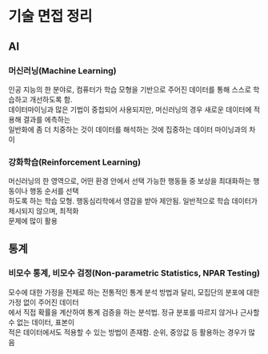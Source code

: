 # 기술 면접 정리

## AI
### 머신러닝(Machine Learning)
인공 지능의 한 분야로, 컴퓨터가 학습 모형을 기반으로 주어진 데이터를 통해 스스로 학습하고 개선하도록 함.  
데이터마이닝과 많은 기법이 중첩되어 사용되지만, 머신러닝의 경우 새로운 데이터에 적용해 결과를 에측하는  
일반화에 좀 더 치중하는 것이 데이터를 해석하는 것에 집중하는 데이터 마이닝과의 차이

### 강화학습(Reinforcement Learning)
머신러닝의 한 영역으로, 어떤 환경 안에서 선택 가능한 행동들 중 보상을 최대화하는 행동이나 행동 순서를 선택  
하도록 하는 학습 모형. 행동심리학에서 영감을 받아 제안됨. 일반적으로 학습 데이터가 제시되지 않으며, 최적화  
문제에 많이 활용

## 통계
### 비모수 통계, 비모수 검정(Non-parametric Statistics, NPAR Testing)
모수에 대한 가정을 전제로 하는 전통적인 통계 분석 방법과 달리, 모집단의 분포에 대한 가정 없이 주어진 데이터  
에서 직접 확률을 계산하여 통계 검증을 하는 분석법. 정규 분포를 따르지 않거나 근사할 수 없는 데이터, 표본이  
적은 데이터에서도 적용할 수 있는 방법이 존재함. 순위, 중앙값 등 활용하는 경우가 많음

###
